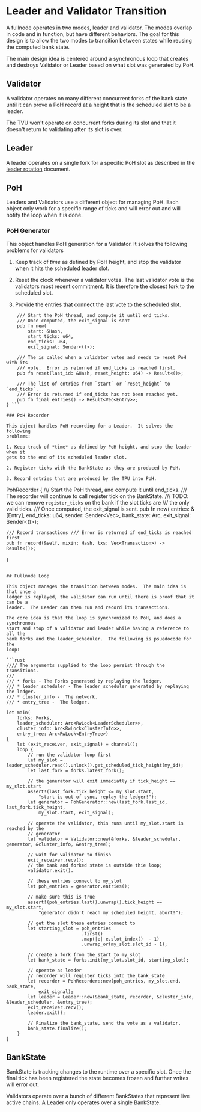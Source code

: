 # Leader and Validator Transition

A fullnode operates in two modes, leader and validator.  The modes overlap in
code and in function, but have different behaviors.  The goal for this design is
to allow the two modes to transition between states while reusing the computed
bank state.

The main design idea is centered around a synchronous loop that creates and
destroys Validator or Leader based on what slot was generated by PoH.  


## Validator

A validator operates on many different concurrent forks of the bank state until
it can prove a PoH record at a height that is the scheduled slot to be a leader.

The TVU won't operate on concurrent forks during its slot and that it doesn't
return to validating after its slot is over.

## Leader

A leader operates on a single fork for a specific PoH slot as
described in the [leader rotation](leader-rotation.md) document.


## PoH

Leaders and Validators use a different object for managing PoH. Each object only
work for a specific range of ticks and will error out and will notify the loop
when it is done.

### PoH Generator

This object handles PoH generation for a Validator.  It solves the following
problems for validators

1. Keep track of *time* as defined by PoH height, and stop the validator when it
hits the scheduled leader slot.

2. Reset the clock whenever a validator votes.  The last validator vote is the
validators most recent commitment. It is therefore the closest fork to the
scheduled slot.

3. Provide the entries that connect the last vote to the scheduled slot.

``` PohGenerator {
    /// Start the PoH thread, and compute it until end_ticks.
    /// Once computed, the exit_signal is sent
    pub fn new(
        start: &Hash,
        start_ticks: u64,
        end_ticks: u64,
        exit_signal: Sender<()>);

    /// The is called when a validator votes and needs to reset PoH with its
    /// vote.  Error is returned if end_ticks is reached first.
    pub fn reset(last_id: &Hash, reset_height: u64) -> Result<()>;

    /// The list of entries from `start` or `reset_height` to `end_ticks`.
    /// Error is returned if end_ticks has not been reached yet.
    pub fn final_entries() -> Result<Vec<Entry>>;
} ```

### PoH Recorder

This object handles PoH recording for a Leader.  It solves the following
problems:

1. Keep track of *time* as defined by PoH height, and stop the leader when it
gets to the end of its scheduled leader slot.

2. Register ticks with the BankState as they are produced by PoH.

3. Record entries that are produced by the TPU into PoH.

```
PohRecorder {
    /// Start the PoH thread, and compute it until end_ticks.
    /// The recorder will continue to call register tick on the BankState.
    /// TODO: we can remove `register_ticks` on the bank if the slot ticks are
    /// the only valid ticks.
    /// Once computed, the exit_signal is sent.
    pub fn new(
	    entries: &[Entry],
        end_ticks: u64,
        sender: Sender<Vec<Entry>>,
	    bank_state: Arc<BankState>,
        exit_signal: Sender<()>);

    /// Record transactions /// Error is returned if end_ticks is reached first
    pub fn record(&self, mixin: Hash, txs: Vec<Transaction>) -> Result<()>;
} 
```

## Fullnode Loop

This object manages the transition between modes.  The main idea is that once a
ledger is replayed, the validator can run until there is proof that it can be a
leader.  The Leader can then run and record its transactions.

The core idea is that the loop is synchronized to PoH, and does a synchronous
start and stop of a validator and leader while having a reference to all the
bank forks and the leader_scheduler.  The following is psuedocode for the
loop:

```rust
//// The arguments supplied to the loop persist through the transitions.
///
/// * forks - The Forks generated by replaying the ledger.
/// * leader_scheduler - The leader_scheduler generated by replaying the ledger.
/// * cluster_info -  The network.
/// * entry_tree -  The ledger.

let main(
    forks: Forks,
    leader_scheduler: Arc<RwLock<LeaderScheduler>>,
    cluster_info: Arc<RwLock<ClusterInfo>>,
    entry_tree: Arc<RwLock<EntryTree>)
{
    let (exit_receiver, exit_signal) = channel(); 
    loop {
        // run the validator loop first
        let my_slot = leader_scheduler.read().unlock().get_scheduled_tick_height(my_id);
        let last_fork = forks.latest_fork();
    
        // the generator will exit immediatly if tick_height == my_slot.start
        assert!(last_fork.tick_height <= my_slot.start,
            "start is out of sync, replay the ledger!");
        let generator = PohGenerator::new(last_fork.last_id, last_fork.tick_height,
            my_slot.start, exit_signal);
    
        // operate the validator, this runs until my_slot.start is reached by the
        // generator
        let validator = Validator::new(&forks, &leader_scheduler, generator, &cluster_info, &entry_tree);
    
        // wait for validator to finish
        exit_receiver.recv();
        // the bank and forked state is outside thie loop;
        validator.exit().
    
        // these entries connect to my_slot
        let poh_entries = generator.entries();
    
        // make sure this is true
        assert!(poh_entries.last().unwrap().tick_height == my_slot.start,
            "generator didn't reach my scheduled height, abort!");
    
        // get the slot these entries connect to
        let starting_slot = poh_entries
                            .first()
                            .map(|e| e.slot_index()  - 1)
                            .unwrap_or(my_slot.slot_id - 1);
    
        // create a fork from the start to my slot
        let bank_state = forks.init(my_slot.slot_id, starting_slot);
    
        // operate as leader
        // recorder will register ticks into the bank_state
        let recorder = PohRecorder::new(poh_entries, my_slot.end, bank_state,
            exit_signal);
        let leader = Leader::new(&bank_state, recorder, &cluster_info, &leader_scheduler, &entry_tree);
        exit_receiver.recv();
        leader.exit();
    
        // Finalize the bank_state, send the vote as a validator.
        bank_state.finalize();
    }
}
```

## BankState

BankState is tracking changes to the runtime over a specific slot.  Once the
final tick has been registered the state becomes frozen and further writes
will error out.

Validators operate over a bunch of different BankStates that represent live
active chains.  A Leader only operates over a single BankState.
